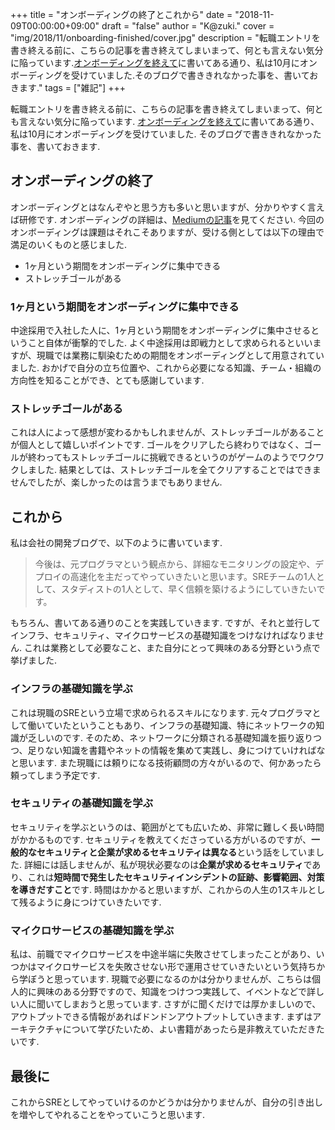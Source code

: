 +++
title = "オンボーディングの終了とこれから"
date = "2018-11-09T00:00:00+09:00"
draft = "false"
author = "K@zuki."
cover = "img/2018/11/onboarding-finished/cover.jpg"
description = "転職エントリを書き終える前に、こちらの記事を書き終えてしまいまって、何とも言えない気分に陥っています.[オンボーディングを終えて](https://medium.com/studist-dev/sre-onboarding-67faa61e473)に書いてある通り、私は10月にオンボーディングを受けていました.そのブログで書ききれなかった事を、書いておきます."
tags = ["雑記"]
+++

転職エントリを書き終える前に、こちらの記事を書き終えてしまいまって、何とも言えない気分に陥っています.
[オンボーディングを終えて](https://medium.com/studist-dev/sre-onboarding-67faa61e473)に書いてある通り、私は10月にオンボーディングを受けていました.
そのブログで書ききれなかった事を、書いておきます.

## オンボーディングの終了
オンボーディングとはなんぞやと思う方も多いと思いますが、分かりやすく言えば研修です.
オンボーディングの詳細は、[Mediumの記事](https://medium.com/studist-dev/sre-onboarding-67faa61e473)を見てください.
今回のオンボーディングは課題はそれこそありますが、受ける側としては以下の理由で満足のいくものと感じました.

* 1ヶ月という期間をオンボーディングに集中できる
* ストレッチゴールがある

### 1ヶ月という期間をオンボーディングに集中できる
中途採用で入社した人に、1ヶ月という期間をオンボーディングに集中させるということ自体が衝撃的でした.
よく中途採用は即戦力として求められるといいますが、現職では業務に馴染むための期間をオンボーディングとして用意されていました.
おかげで自分の立ち位置や、これから必要になる知識、チーム・組織の方向性を知ることができ、とても感謝しています.

### ストレッチゴールがある
これは人によって感想が変わるかもしれませんが、ストレッチゴールがあることが個人として嬉しいポイントです.
ゴールをクリアしたら終わりではなく、ゴールが終わってもストレッチゴールに挑戦できるというのがゲームのようでワクワクしました.
結果としては、ストレッチゴールを全てクリアすることではできませんでしたが、楽しかったのは言うまでもありません.

## これから
私は会社の開発ブログで、以下のように書いています.

> 今後は、元プログラマという観点から、詳細なモニタリングの設定や、デプロイの高速化を主だってやっていきたいと思います。SREチームの1人として、スタディストの1人として、早く信頼を築けるようにしていきたいです。

もちろん、書いてある通りのことを実践していきます.
ですが、それと並行してインフラ、セキュリティ、マイクロサービスの基礎知識をつけなければなりません.
これは業務として必要なこと、また自分にとって興味のある分野という点で挙げました.

### インフラの基礎知識を学ぶ
これは現職のSREという立場で求められるスキルになります.
元々プログラマとして働いていたということもあり、インフラの基礎知識、特にネットワークの知識が乏しいのです.
そのため、ネットワークに分類される基礎知識を振り返りつつ、足りない知識を書籍やネットの情報を集めて実践し、身につけていければなと思います.
また現職には頼りになる技術顧問の方々がいるので、何かあったら頼ってしまう予定です.

### セキュリティの基礎知識を学ぶ
セキュリティを学ぶというのは、範囲がとても広いため、非常に難しく長い時間がかかるものです.
セキュリティを教えてくださっている方がいるのですが、**一般的なセキュリティと企業が求めるセキュリティは異なる**という話をしていました.
詳細には話しませんが、私が現状必要なのは**企業が求めるセキュリティ**であり、これは**短時間で発生したセキュリティインシデントの証跡、影響範囲、対策を導きだすこと**です.
時間はかかると思いますが、これからの人生の1スキルとして残るように身につけていきたいです.

### マイクロサービスの基礎知識を学ぶ
私は、前職でマイクロサービスを中途半端に失敗させてしまったことがあり、いつかはマイクロサービスを失敗させない形で運用させていきたいという気持ちから学ぼうと思っています.
現職で必要になるのかは分かりませんが、こちらは個人的に興味のある分野ですので、知識をつけつつ実践して、イベントなどで詳しい人に聞いてしまおうと思っています.
さすがに聞くだけでは厚かましいので、アウトプットできる情報があればドンドンアウトプットしていきます.
まずはアーキテクチャについて学びたいため、よい書籍があったら是非教えていただきたいです.

## 最後に
これからSREとしてやっていけるのかどうかは分かりませんが、自分の引き出しを増やしてやれることをやっていこうと思います.
